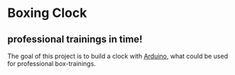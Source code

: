 # Boxing Clock
## professional trainings in time!

The goal of this project is to build a clock with [Arduino](https://www.arduino.cc/), what could be used for professional box-trainings.
